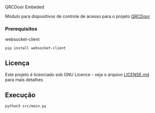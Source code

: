 QRCDoor Embeded

Módulo para dispositivos de controle de acesso para o projeto [QRCDoor](https://github.com/AlunoTADS/QRCDoor)

### Prerequisitos

websocket-client
```
pip install websocket-client
```
## Licença

Este projeto é licenciado sob GNU Licence - veja o arquivo [LICENSE.md](LICENSE.md) para mais detalhes

## Execução

``` bash
python3 src/main.py
```
